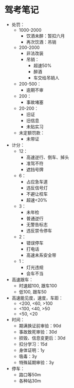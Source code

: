 # 驾考笔记
- 处罚：
  - 1000-2000
    - 饮酒未醉：暂扣六月
    - 再次饮酒：吊销
  - 200-2000
    - 非法改装
    - 吊销：
      - 超速50%
      - 醉酒
      - 车交给吊销人
  - 200-500：
    - 逾期不审
  - 200：
    - 事故堵塞
  - 20-200：
    - 旧证
    - 旧信息
    - 未贴实习
  - 未定额罚款：
    - 未带证
- 计分：
  - 12：
    - 高速逆行、倒车、掉头
    - 准驾不符
    - 遮挡号牌
  - 6：
    - 占应急车道
    - 违反信号灯
    - 不避让校车
    - 超速<20%
  - 3：
    - 未年检
    - 普通逆行
    - 无警告标志
    - 违反禁令停车
  - 2：
    - 错误停车
    - 打电话
    - 高速未系安全带
  - 1：
    - 灯光违规
    - 会车不当
- 高速跟车：
  - 时速超100, 跟车100
  - 低100, 跟车50
- 高速能见度，速度，车距：
  - <200, <60, >100
  - <100, <40, >50
  - <50, <20
- 时间：
  - 期满换证前审验：90d
  - 事故致死审验：30d
  - 损毁、信息变更后：30d
  - 扣分学习：15d
  - 身体证明：1y
  - 吸毒：3y
  - 特殊延期审验：3y
- 停车：
  - 路口等50m
  - 各种站30m
